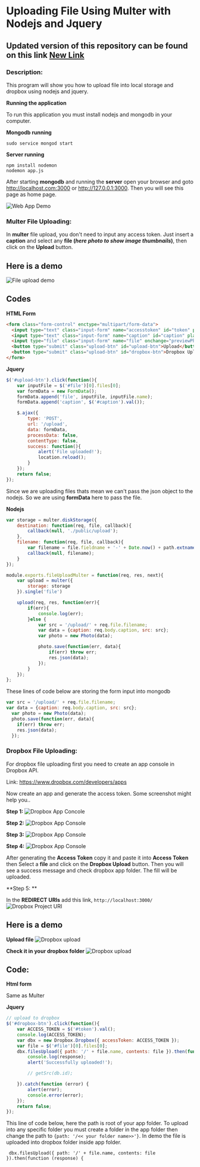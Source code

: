 Uploading File Using Multer with Nodejs and Jquery
=========

## Updated version of this repository can be found on this link [New Link](https://github.com/ansarker/nodejs_upload_file)

### Description:
This program will show you how to upload file into local storage and dropbox using nodejs and jquery.

**Running the application**

To run this application you must install nodejs and mongodb in your computer.

**Mongodb running**
```
sudo service mongod start
```

**Server running**
```
npm install nodemon
nodemon app.js
```
After starting **mongodb** and running the **server** open your browser and goto http://localhost.com:3000 or http://127.0.0.1:3000. Then you will see this page as home page.

![Web App Demo](https://dl.dropbox.com/s/23d8f8744blmozb/filupload.png?dl=0)

### Multer File Uploading:

In **multer** file upload, you don't need to input any access token. Just insert a **caption** and select any **file (*here photo to show image thumbnails*)**, then click on the **Upload** button.

## Here is a demo

![File upload demo](https://dl.dropbox.com/s/xpbba15bk4gfpao/uploadimage.png?dl=0)

## Codes

**HTML Form**
```html
<form class="form-control" enctype="multipart/form-data">
  <input type="text" class="input-form" name="accesstoken" id="token" placeholder="Access token">
  <input type="text" class="input-form" name="caption" id="caption" placeholder="Photo caption">
  <input type="file" class="input-form" name="file" onchange="previewPhoto()" id="file">
  <button type="submit" class="upload-btn" id="upload-btn">Upload</button>
  <button type="submit" class="upload-btn" id="dropbox-btn">Dropbox Upload</button>
</form>
```

**Jquery**
```javascript
$('#upload-btn').click(function(){
    var inputFile = $('#file')[0].files[0];
    var formData = new FormData();
    formData.append('file', inputFile, inputFile.name);
    formData.append('caption', $('#caption').val());

    $.ajax({
        type: 'POST',
        url: '/upload',
        data: formData,
        processData: false,
        contentType: false,
        success: function(){
            alert('File uploaded!');
            location.reload();
        }
    });
    return false;
});
```
Since we are uploading files thats mean we can't pass the json object to the nodejs. So we are using **formData** here to pass the file.

**Nodejs**
```javascript
var storage = multer.diskStorage({
    destination: function(req, file, callback){
        callback(null, './public/upload');
    },
    filename: function(req, file, callback){
        var filename = file.fieldname + '-' + Date.now() + path.extname(file.originalname);
        callback(null, filename);
    }
});

module.exports.fileUploadMulter = function(req, res, next){
    var upload = multer({
        storage: storage
    }).single('file')

    upload(req, res, function(err){
        if(err){
            console.log(err);
        }else {
            var src = '/upload/' + req.file.filename;
            var data = {caption: req.body.caption, src: src};
            var photo = new Photo(data);

            photo.save(function(err, data){
                if(err) throw err;
                res.json(data);
            });
        }
    });
};
```
These lines of code below are storing the form input into mongodb
```javascript
var src = '/upload/' + req.file.filename;
var data = {caption: req.body.caption, src: src};
  var photo = new Photo(data);
  photo.save(function(err, data){
    if(err) throw err;
    res.json(data);
  });
```

### Dropbox File Uploading:

For dropbox file uploading first you need to create an app console in Dropbox API.

Link: https://www.dropbox.com/developers/apps

Now create an app and generate the access token. Some screenshot might help you..

**Step 1:**
![Dropbox App Concole](https://dl.dropbox.com/s/za6chfbyf6n2ex6/db0.png?dl=0)

**Step 2:**
![Dropbox App Console](https://dl.dropbox.com/s/2o402oeqxehu8o3/db1.png?dl=0)

**Step 3:**
![Dropbox App Console](https://dl.dropbox.com/s/l59zypamo37skxg/db2.png?dl=0)

**Step 4:**
![Dropbox App Console](https://dl.dropbox.com/s/ttsmvxp3cv2a7hm/db3.png?dl=0)

After generating the **Access Token** copy it and paste it into **Access Token** then Select a **file** and click on the **Dropbox Upload** button. Then you will see a success message and check dropbox app folder. The fill will be uploaded.

**Step 5: **

In the **REDIRECT URIs** add this link, `http://localhost:3000/`
![Dropbox Project URI](https://dl.dropbox.com/s/aplxg4orozm5ygo/redirectUri.png?dl=0)

## Here is a demo

**Upload file**
![Dropbox upload](https://dl.dropbox.com/s/p7y8ikgmsdvwkk1/dropbox_1.png?dl=0)

**Check it in your dropbox folder**
![Dropbox upload](https://dl.dropbox.com/s/w72i4cwgol4u8sy/honululu.png?dl=0)


## Code:

**Html form**

Same as Multer

**Jquery**
```javascript
// upload to dropbox
$('#dropbox-btn').click(function(){
    var ACCESS_TOKEN = $('#token').val();
    console.log(ACCESS_TOKEN);
    var dbx = new Dropbox.Dropbox({ accessToken: ACCESS_TOKEN });
    var file = $('#file')[0].files[0];
    dbx.filesUpload({ path: '/' + file.name, contents: file }).then(function (response) {
        console.log(response);
        alert('Successfully uploaded!');

        // getSrc(db.id);

    }).catch(function (error) {
        alert(error);
        console.error(error);
    });
    return false;
});
```
This line of code below, here the path is root of your app folder. To upload into any specific folder you must create a folder in the app folder then change the path to `{path: '/<< your folder name>>'}`. In demo the file is uploaded into dropbox folder inside app folder.

```
 dbx.filesUpload({ path: '/' + file.name, contents: file }).then(function (response) {
```
